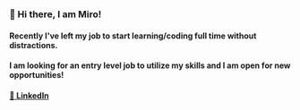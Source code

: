 ### 👋 Hi there, I am Miro!
#### Recently I've left my job to start learning/coding full time without distractions. 
#### I am looking for an entry level job to utilize my skills and I am open for new opportunities!

####  [💼 LinkedIn](https://www.linkedin.com/in/miroslav-ilyovski-2ab573150)

[](https://komarev.com/ghpvc/?username=milyo001)
